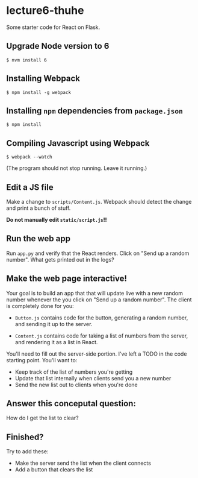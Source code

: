 # lecture6-thuhe

Some starter code for React on Flask.

## Upgrade Node version to 6

```$ nvm install 6```

## Installing Webpack

```$ npm install -g webpack```

## Installing `npm` dependencies from `package.json`

```$ npm install```

## Compiling Javascript using Webpack

```$ webpack --watch```

(The program should not stop running. Leave it running.)

## Edit a JS file

Make a change to `scripts/Content.js`. Webpack should detect the change and
print a bunch of stuff.

**Do not manually edit `static/script.js`!!**

## Run the web app

Run `app.py` and verify that the React renders. Click on "Send up a random
number". What gets printed out in the logs?

## Make the web page interactive!

Your goal is to build an app that that will update live with a new random number whenever
the you click on "Send up a random number". The client is completely done for you:

* `Button.js` contains code for the button, generating a random number, and
sending it up to the server.

* `Content.js` contains code for taking a list of numbers from the server, and
rendering it as a list in React.

You'll need to fill out the server-side portion. I've left a TODO in the code
starting point. You'll want to:

* Keep track of the list of numbers you're getting
* Update that list internally when clients send you a new number
* Send the new list out to clients when you're done

## Answer this conceputal question:

How do I get the list to clear?

## Finished?

Try to add these:

* Make the server send the list when the client connects
* Add a button that clears the list
